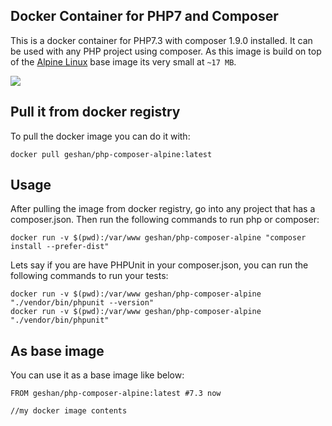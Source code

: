 ## Docker Container for PHP7 and Composer

This is a docker container for PHP7.3 with composer 1.9.0 installed. It can be used with
any PHP project using composer. As this image is build on top of the
[Alpine Linux](http://www.alpinelinux.org/) base image its very small at `~17 MB`.

[![](https://images.microbadger.com/badges/image/geshan/php-composer-alpine.svg)](https://microbadger.com/images/geshan/php-composer-alpine "Get your own image badge on microbadger.com")

## Pull it from docker registry

To pull the docker image you can do it with:

```
docker pull geshan/php-composer-alpine:latest
```

## Usage

After pulling the image from docker registry, go into any project that has a composer.json.
Then run the following commands to run php or composer:

```
docker run -v $(pwd):/var/www geshan/php-composer-alpine "composer install --prefer-dist"
```
Lets say if you are have PHPUnit in your composer.json, you can run the following commands
to run your tests:

```
docker run -v $(pwd):/var/www geshan/php-composer-alpine "./vendor/bin/phpunit --version"
docker run -v $(pwd):/var/www geshan/php-composer-alpine "./vendor/bin/phpunit"
```

## As base image

You can use it as a base image like below:

```
FROM geshan/php-composer-alpine:latest #7.3 now

//my docker image contents
```

